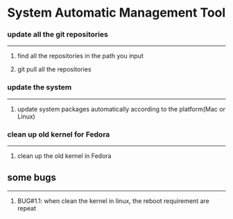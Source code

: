 # System Automatic Management Tool

### update all the git repositories
----

1. find all the repositories in the path you input

2. git pull all the repositories

### update the system
----

1. update system packages automatically according to the platform(Mac or Linux)

### clean up old kernel for Fedora
----

1. clean up the old kernel in Fedora

## some bugs
----

1. BUG#1.1: when clean the kernel in linux, the reboot requirement are repeat
